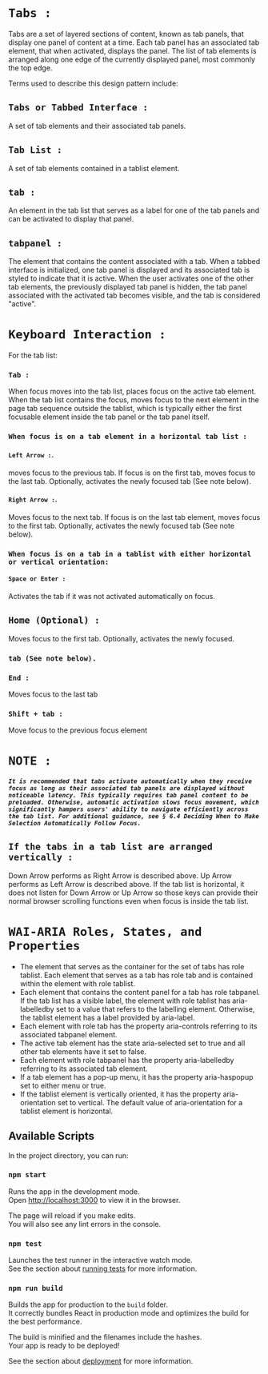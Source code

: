 # `Tabs :`
Tabs are a set of layered sections of content, known as tab panels, that display one panel of content at a time. Each tab panel has an associated tab element, that when activated, displays the panel. The list of tab elements is arranged along one edge of the currently displayed panel, most commonly the top edge.

Terms used to describe this design pattern include:

## `Tabs or Tabbed Interface :`
A set of tab elements and their associated tab panels.

## `Tab List :`
A set of tab elements contained in a tablist element.

## `tab :`
An element in the tab list that serves as a label for one of the tab panels and can be activated to display that panel.

## `tabpanel :`
The element that contains the content associated with a tab.
When a tabbed interface is initialized, one tab panel is displayed and its associated tab is styled to indicate that it is active. When the user activates one of the other tab elements, the previously displayed tab panel is hidden, the tab panel associated with the activated tab becomes visible, and the tab is considered "active".

# `Keyboard Interaction :`
For the tab list:

### `Tab :`
When focus moves into the tab list, places focus on the active tab element. When the tab list contains the focus, moves focus to the next element in the page tab sequence outside the tablist, which is typically either the first focusable element inside the tab panel or the tab panel itself.

### `When focus is on a tab element in a horizontal tab list :`
#### `Left Arrow :`.
moves focus to the previous tab. If focus is on the first tab, moves focus to the last tab. Optionally, activates the newly focused tab (See note below).
#### `Right Arrow :`.
Moves focus to the next tab. If focus is on the last tab element, moves focus to the first tab. Optionally, activates the newly focused tab (See note below).
### `When focus is on a tab in a tablist with either horizontal or vertical orientation:`
#### `Space or Enter :`
Activates the tab if it was not activated automatically on focus.

## `Home (Optional) :`
Moves focus to the first tab. Optionally, activates the newly focused.

### `tab (See note below).`
### `End :`
Moves focus to the last tab
### `Shift + tab :`
Move focus to the previous focus element

# `NOTE :`
##### `It is recommended that tabs activate automatically when they receive focus as long as their associated tab panels are displayed without noticeable latency. This typically requires tab panel content to be preloaded. Otherwise, automatic activation slows focus movement, which significantly hampers users' ability to navigate efficiently across the tab list. For additional guidance, see § 6.4 Deciding When to Make Selection Automatically Follow Focus.`

## `If the tabs in a tab list are arranged vertically :`
Down Arrow performs as Right Arrow is described above.
Up Arrow performs as Left Arrow is described above.
If the tab list is horizontal, it does not listen for Down Arrow or Up Arrow so those keys can provide their normal browser scrolling functions even when focus is inside the tab list.

# `WAI-ARIA Roles, States, and Properties`       
- The element that serves as the container for the set of tabs has role tablist.
  Each element that serves as a tab has role tab and is contained within the element with role tablist.
- Each element that contains the content panel for a tab has role tabpanel.
  If the tab list has a visible label, the element with role tablist has aria-labelledby set to a value that refers to the labelling element. Otherwise, the tablist element has a label provided by aria-label.
- Each element with role tab has the property aria-controls referring to its associated tabpanel element.
- The active tab element has the state aria-selected set to true and all other tab elements have it set to false.
- Each element with role tabpanel has the property aria-labelledby referring to its associated tab element.
- If a tab element has a pop-up menu, it has the property aria-haspopup set to either menu or true.
- If the tablist element is vertically oriented, it has the property aria-orientation set to vertical. The default value of aria-orientation for a tablist element is horizontal.

## Available Scripts
In the project directory, you can run:

### `npm start`

Runs the app in the development mode.\
Open [http://localhost:3000](http://localhost:3000) to view it in the browser.

The page will reload if you make edits.\
You will also see any lint errors in the console.

### `npm test`

Launches the test runner in the interactive watch mode.\
See the section about [running tests](https://facebook.github.io/create-react-app/docs/running-tests) for more information.

### `npm run build`

Builds the app for production to the `build` folder.\
It correctly bundles React in production mode and optimizes the build for the best performance.

The build is minified and the filenames include the hashes.\
Your app is ready to be deployed!

See the section about [deployment](https://facebook.github.io/create-react-app/docs/deployment) for more information.
